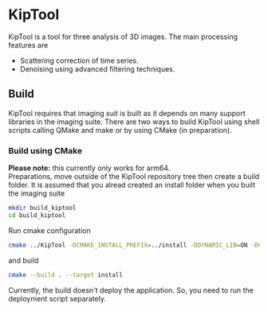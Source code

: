 # KipTool
KipTool is a tool for three analysis of 3D images. The main processing features are 
- Scattering correction of time series.
- Denoising using advanced filtering techniques.

## Build
KipTool requires that imaging suit is built as it depends on many support libraries in the imaging suite.
There are two ways to build KipTool using shell scripts calling QMake and make or by using CMake (in preparation).

### Build using CMake
__Please note:__ this currently only works for arm64.  
Preparations, move outside of the KipTool repository tree then create a build folder. It is assumed that you alread created an install folder when you built the imaging suite
```bash
mkdir build_kiptool
cd build_kiptool
```
Run cmake configuration
```bash
cmake ../KipTool -DCMAKE_INSTALL_PREFIX=../install -DDYNAMIC_LIB=ON -DCMAKE_PREFIX_PATH=<path to your Qt installation>
```
and build 
```bash
cmake --build . --target install
```

Currently, the build doesn't deploy the application. So, you need to run the deployment script separately. 
